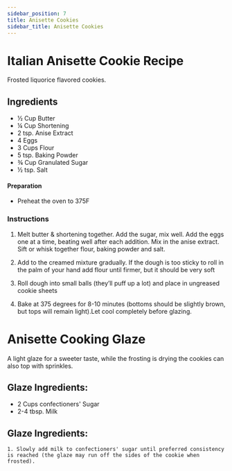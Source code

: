 ```yaml
---
sidebar_position: 7
title: Anisette Cookies
sidebar_title: Anisette Cookies
---
```


# Italian Anisette Cookie Recipe
Frosted liquorice flavored cookies.

## Ingredients
  - ½ Cup Butter
  - ¼ Cup Shortening
  - 2 tsp. Anise Extract
  - 4 Eggs
  - 3 Cups Flour
  - 5 tsp. Baking Powder
  - ¾ Cup Granulated Sugar		
  - ½ tsp. Salt	


#### Preparation
  - Preheat the oven to 375F

### Instructions
  1. Melt butter & shortening together. Add the sugar, mix well. Add the eggs one at a time, beating well after each addition. Mix in the anise extract. Sift or whisk together flour, baking powder and salt.
 
  2. Add to the creamed mixture gradually. If the dough is too sticky to roll in the palm of your hand add flour until firmer, but it should be very soft
 
  3. Roll dough into small balls (they’ll puff up a lot) and place in ungreased cookie sheets
 
  4. Bake at 375 degrees for 8-10 minutes (bottoms should be slightly brown, but tops will remain light).Let cool completely before glazing.

# Anisette Cooking Glaze

  A light glaze for a sweeter taste, while the frosting is drying the cookies can also top with sprinkles.

  ## Glaze Ingredients:
  - 2 Cups confectioners' Sugar
  - 2-4 tbsp. Milk

   ## Glaze Ingredients:
    1. Slowly add milk to confectioners' sugar until preferred consistency is reached (the glaze may run off the sides of the cookie when frosted).
